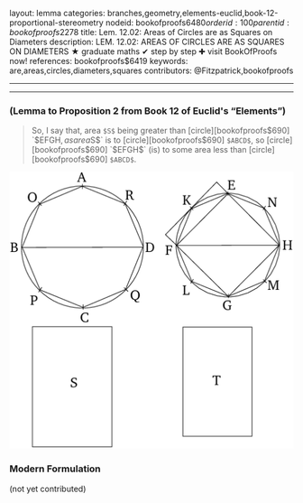 layout: lemma
categories: branches,geometry,elements-euclid,book-12-proportional-stereometry
nodeid: bookofproofs$6480
orderid: 100
parentid: bookofproofs$2278
title: Lem. 12.02: Areas of Circles are as Squares on Diameters
description: LEM. 12.02: AREAS OF CIRCLES ARE AS SQUARES ON DIAMETERS &#9733; graduate maths &#10004; step by step &#10010; visit BookOfProofs now!
references: bookofproofs$6419
keywords: are,areas,circles,diameters,squares
contributors: @Fitzpatrick,bookofproofs

---


---

### (Lemma to Proposition 2 from Book 12 of Euclid's “Elements”)

> So, I say that, area `$S$` being greater than [circle][bookofproofs$690] `$EFGH$`, as area `$S$` is to [circle][bookofproofs$690] `$ABCD$`, so [circle][bookofproofs$690] `$EFGH$` (is) to some area less than [circle][bookofproofs$690] `$ABCD$`.

![fig02e](https://github.com/bookofproofs/bookofproofs.github.io/blob/main/_sources/_assets/images/euclid/Book12/fig02e.png?raw=true)




### Modern Formulation

(not yet contributed)
